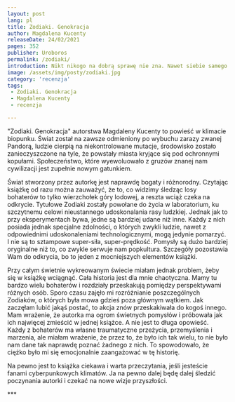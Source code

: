 ```yaml
---
layout: post
lang: pl
title: Zodiaki. Genokracja
author: Magdalena Kucenty
releaseDate: 24/02/2021
pages: 352
publisher: Uroboros
permalink: /zodiaki/
introduction: Nikt nikogo na dobrą sprawę nie zna. Nawet siebie samego. Znamy tylko własne wyobrażenia o sobie i o innych ludziach. Zwykle mylne. Rzadko kiedy bliskie prawdy.
image: /assets/img/posty/zodiaki.jpg
category: 'recenzja'
tags:
 - Zodiaki. Genokracja
 - Magdalena Kucenty
 - recenzja

---
```

  "Zodiaki. Genokracja" autorstwa Magdaleny Kucenty to powieść w klimacie biopunku. Świat został na zawsze odmieniony po wybuchu zarazy zwanej Pandorą, ludzie cierpią na niekontrolowane mutacje, środowisko zostało zanieczyszczone na tyle, że powstały miasta kryjące się pod ochronnymi kopułami. Społeczeństwo, które wyewoluowało z gruzów znanej nam cywilizacji jest zupełnie nowym gatunkiem.

  Świat stworzony przez autorkę jest naprawdę bogaty i różnorodny. Czytając książkę od razu można zauważyć, że to, co widzimy śledząc losy bohaterów to tylko wierzchołek góry lodowej, a reszta wciąż czeka na odkrycie. Tytułowe Zodiaki zostały powołane do życia w laboratorium, ku szczytnemu celowi nieustannego udoskonalania rasy ludzkiej. Jednak jak to przy eksperymentach bywa, jedne są bardziej udane niż inne. Każdy z nich posiada jednak specjalne zdolności, o których zwykli ludzie, nawet z odpowiednimi udoskonaleniami technologicznymi, mogą jedynie pomarzyć. I nie są to sztampowe super-siła, super-prędkość. Pomysły są dużo bardziej oryginalne niż to, co zwykle serwuje nam popkultura. Szczegóły pozostawia Wam do odkrycia, bo to jeden z mocniejszych elementów książki.

  Przy całym świetnie wykreowanym świecie miałam jednak problem, żeby się w książkę wciągnąć. Cała historia jest dla mnie chaotyczna. Mamy tu bardzo wielu bohaterów i rozdziały przeskakują pomiędzy perspektywami różnych osób. Sporo czasu zajęło mi rozróżnianie poszczególnych Zodiaków, o których była mowa gdzieś poza głównym wątkiem. Jak zaczęłam lubić jakąś postać, to akcja znów przeskakiwała do kogoś innego. Mam wrażenie, że autorka ma ogrom świetnych pomysłów i próbowała jak ich najwięcej zmieścić w jednej książce. A nie jest to długa opowieść. Każdy z bohaterów ma własne traumatyczne przeżycia, przemyślenia i marzenia, ale miałam wrażenie, że przez to, że było ich tak wielu, to nie było nam dane tak naprawdę poznać żadnego z nich. To spowodowało, że ciężko było mi się emocjonalnie zaangażować w tę historię.

  Na pewno jest to książka ciekawa i warta przeczytania, jeśli jesteście fanami cyberpunkowych klimatów. Ja na pewno dalej będę dalej śledzić poczynania autorki i czekać na nowe wizje przyszłości.


  \*\*\*
